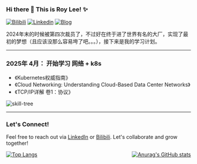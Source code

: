 ### Hi there 👋 This is Roy Lee! ✨ 
[![Bilibili](https://img.shields.io/badge/-Bilibili-00A1D6?style=flat&logo=bilibili&logoColor=white)](https://space.bilibili.com/776431) [![Linkedin](https://img.shields.io/badge/-LinkedIn-blue?style=flat&logo=Linkedin&logoColor=white)](https://www.linkedin.com/in/%E7%BA%A2%E7%9D%BF-%E6%9D%8E-a2a612157/) [![Blog](https://img.shields.io/badge/-Blog-red?style=flat&logo=Blog&logoColor=white)](https://gou7ma7.github.io/)

2024年末的时候被第四次裁员了，不过好在终于进了世界有名的大厂，实现了最初的梦想（且应该没那么容易垮了吧。。。），接下来是我的学习计划。

---

### 2025年 4月： 开始学习 网络 + k8s

- 《Kubernetes权威指南》
- 《Cloud Networking: Understanding Cloud-Based Data Center Networks》
- ‌《TCP/IP详解 卷1：协议》


![skill-tree](https://gou7ma7.github.io/images/skill-tree.png)

---

### Let's Connect!
Feel free to reach out via [LinkedIn](https://www.linkedin.com/in/%E7%BA%A2%E7%9D%BF-%E6%9D%8E-a2a612157/) or [Bilibili](https://space.bilibili.com/776431). Let's collaborate and grow together!

<div style="display: flex; justify-content: space-between;">
  <a href="https://github.com/anuraghazra/github-readme-stats" style="margin-right: 10px;">
    <img src="https://github-readme-stats.vercel.app/api/top-langs/?username=gou7ma7" alt="Top Langs">
  </a>
  <a href="https://github-readme-stats.vercel.app/api?username=gou7ma7&show_icons=true">
    <img src="https://github-readme-stats.vercel.app/api?username=gou7ma7&show_icons=true" alt="Anurag's GitHub stats">
  </a>
</div>


